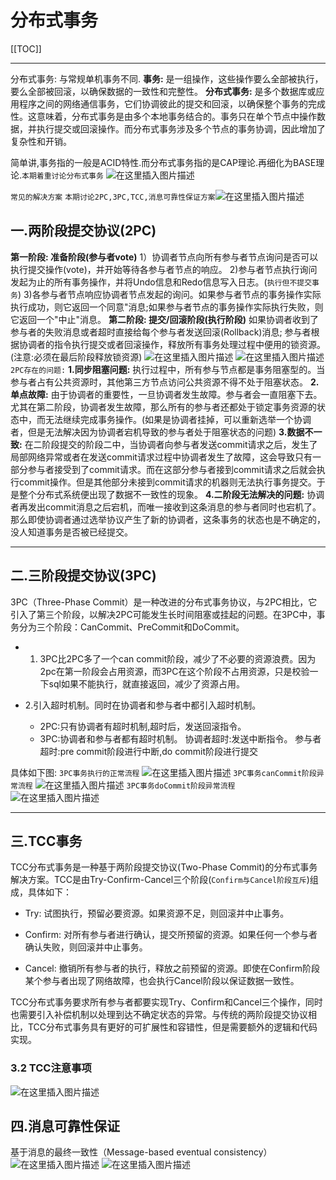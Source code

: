 # 分布式事务

[[TOC]]

---


分布式事务: 与常规单机事务不同.
**事务:** 是一组操作，这些操作要么全部被执行，要么全部被回滚，以确保数据的一致性和完整性。
**分布式事务:** 是多个数据库或应用程序之间的网络通信事务，它们协调彼此的提交和回滚，以确保整个事务的完成性。这意味着，分布式事务是由多个本地事务结合的。事务只在单个节点中操作数据，并执行提交或回滚操作。而分布式事务涉及多个节点的事务协调，因此增加了复杂性和开销。

简单讲,事务指的一般是ACID特性.而分布式事务指的是CAP理论.再细化为BASE理论.`本期着重讨论分布式事务`
![在这里插入图片描述](./assets/0957d141c3864b8e8b8e862ac739968c.png)

`常见的解决方案`
`本期讨论2PC,3PC,TCC,消息可靠性保证方案`![在这里插入图片描述](./assets/ca27738cca9d4397a4fa5856fe036293.png)

## 一.两阶段提交协议(2PC)

**第一阶段: 准备阶段(参与者vote)**
1）协调者节点向所有参与者节点询问是否可以执行提交操作(vote)，并开始等待各参与者节点的响应。
2)参与者节点执行询问发起为止的所有事务操作，并将Undo信息和Redo信息写入日志。(`执行但不提交事务`)
3)各参与者节点响应协调者节点发起的询问。如果参与者节点的事务操作实际执行成功，则它返回一个同意"消息;如果参与者节点的事务操作实际执行失败，则它返回一个"中止"消息。
**第二阶段: 提交/回滚阶段(执行阶段)**
如果协调者收到了参与者的失败消息或者超时直接给每个参与者发送回滚(Rollback)消息;
参与者根据协调者的指令执行提交或者回滚操作，释放所有事务处理过程中便用的锁资源。(注意:必须在最后阶段释放锁资源)
![在这里插入图片描述](./assets/fdc0d1806b434b108d30f03d676fd929.png)
![在这里插入图片描述](./assets/f439bb5a64504ddb88e3c10786005633.png)
`2PC存在的问题:`
**1.同步阻塞问题:** 执行过程中，所有参与节点都是事务阻塞型的。当参与者占有公共资源时，其他第三方节点访问公共资源不得不处于阻塞状态。
**2.单点故障:** 由于协调者的重要性，一旦协调者发生故障。参与者会一直阻塞下去。尤其在第二阶段，协调者发生故障，那么所有的参与者还都处于锁定事务资源的状态中，而无法继续完成事务操作。(如果是协调者挂掉，可以重新选举一个协调者，但是无法解决因为协调者宕机导致的参与者处于阻塞状态的问题)
**3.数据不一致:** 在二阶段提交的阶段二中，当协调者向参与者发送commit请求之后，发生了局部网络异常或者在发送commit请求过程中协调者发生了故障，这会导致只有一部分参与者接受到了commit请求。而在这部分参与者接到commit请求之后就会执行commit操作。但是其他部分未接到commit请求的机器则无法执行事务提交。于是整个分布式系统便出现了数据不一致性的现象。
**4.二阶段无法解决的问题:** 协调者再发出commit消息之后宕机，而唯一接收到这条消息的参与者同时也宕机了。那么即使协调者通过选举协议产生了新的协调者，这条事务的状态也是不确定的，没人知道事务是否被已经提交。

---

## 二.三阶段提交协议(3PC)

3PC（Three-Phase Commit）是一种改进的分布式事务协议，与2PC相比，它引入了第三个阶段，以解决2PC可能发生长时间阻塞或挂起的问题。在3PC中，事务分为三个阶段：CanCommit、PreCommit和DoCommit。

- 1.  3PC比2PC多了一个can commit阶段，减少了不必要的资源浪费。因为2pc在第一阶段会占用资源，而3PC在这个阶段不占用资源，只是校验一下sql如果不能执行，就直接返回，减少了资源占用。

- 2.引入超时机制。同时在协调者和参与者中都引入超时机制。
    - 2PC:只有协调者有超时机制,超时后，发送回滚指令。
    - 3PC:协调者和参与者都有超时机制。
      协调者超时:发送中断指令。
      参与者超时:pre commit阶段进行中断,do commit阶段进行提交

具体如下图:
`3PC事务执行的正常流程`
![在这里插入图片描述](./assets/7834ad375856411bb744133a6d0c1a7b.png)
`3PC事务canCommit阶段异常流程`
![在这里插入图片描述](./assets/05b5376ae70248e1943b27164c3bbdc3.png)
`3PC事务doCommit阶段异常流程`
![在这里插入图片描述](./assets/9c86d6f847474c09a64def15000d9cf2.png)


---

## 三.TCC事务

TCC分布式事务是一种基于两阶段提交协议(Two-Phase Commit)的分布式事务解决方案。TCC是由Try-Confirm-Cancel三个阶段(`Confirm与Cancel阶段互斥`)组成，具体如下：

- Try: 试图执行，预留必要资源。如果资源不足，则回滚并中止事务。

- Confirm: 对所有参与者进行确认，提交所预留的资源。如果任何一个参与者确认失败，则回滚并中止事务。

- Cancel: 撤销所有参与者的执行，释放之前预留的资源。即使在Confirm阶段某个参与者出现了网络故障，也会执行Cancel阶段以保证数据一致性。

TCC分布式事务要求所有参与者都要实现Try、Confirm和Cancel三个操作，同时也需要引入补偿机制以处理到达不确定状态的异常。与传统的两阶段提交协议相比，TCC分布式事务具有更好的可扩展性和容错性，但是需要额外的逻辑和代码实现。

### 3.2 TCC注意事项

![在这里插入图片描述](./assets/484d32851f834f02855c22b34ada8ea8.png)

## 四.消息可靠性保证

基于消息的最终一致性（Message-based eventual consistency）
![在这里插入图片描述](./assets/acbb8ca522f741b28954973f625e7e10.png)
![在这里插入图片描述](./assets/71b39f135692406b856cdba972a45b52.png)